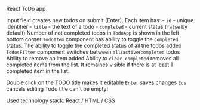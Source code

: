 React ToDo app

Input field creates new todos on submit (Enter). Each item has:
    - `id` - unique identifier
    - `title` - the text of a todo
    - `completed` - current status (`false` by default)
Number of not completed todos in `TodoApp` is shown in the left bottom corner
`TodoItem` component has ability to toggle the `completed` status.
The ability to toggle the completed status of all the todos added
`TodosFilter` component switches between `all`/`active`/`completed` todos
Ability to remove an item added
Ability to `clear completed` removes all completed items from the list.
It remaines visible if there is at least 1 completed item in the list. 

Double click on the TODO title makes it editable
`Enter`  saves changes
`Ecs` cancels editing
Todo title can't be empty!

Used technology stack: React / HTML / CSS
